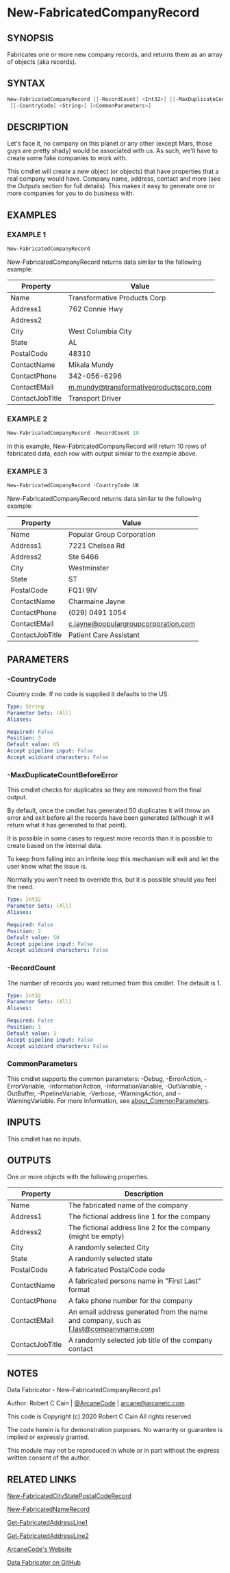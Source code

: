 # New-FabricatedCompanyRecord

## SYNOPSIS

Fabricates one or more new company records, and returns them as an array of objects (aka records).

## SYNTAX

```powershell
New-FabricatedCompanyRecord [[-RecordCount] <Int32>] [[-MaxDuplicateCountBeforeError] <Int32>]
 [[-CountryCode] <String>] [<CommonParameters>]
```

## DESCRIPTION

Let's face it, no company on this planet or any other (except Mars, those guys are pretty shady) would be associated with us.
As such, we'll have to create some fake companies to work with.

This cmdlet will create a new object (or objects) that have properties that a real company would have.
Company name, address, contact and more (see the Outputs section for full details).
This makes it easy to generate one or more companies for you to do business with.

## EXAMPLES

### EXAMPLE 1

```powershell
New-FabricatedCompanyRecord
```

New-FabricatedCompanyRecord returns data similar to the following example:


Property | Value
| ----- | ------ |
Name            | Transformative Products Corp
Address1        | 762 Connie Hwy
Address2        |
City            | West Columbia City
State           | AL
PostalCode      | 48310
ContactName     | Mikala Mundy
ContactPhone    | 342-056-6296
ContactEMail    | m.mundy@transformativeproductscorp.com
ContactJobTitle | Transport Driver

### EXAMPLE 2

```powershell
New-FabricatedCompanyRecord -RecordCount 10
```

In this example, New-FabricatedCompanyRecord will return 10 rows of fabricated data, each row with output similar to the example above.

### EXAMPLE 3

```powershell
New-FabricatedCompanyRecord -CountryCode UK
```

New-FabricatedCompanyRecord returns data similar to the following example:


Property | Value
| ----- | ------ |
Name            | Popular Group Corporation
Address1        | 7221 Chelsea Rd
Address2        | Ste 6466
City            | Westminster
State           | ST
PostalCode      | FQ1I 9IV
ContactName     | Charmaine Jayne
ContactPhone    | (029) 0491 1054
ContactEMail    | c.jayne@populargroupcorporation.com
ContactJobTitle | Patient Care Assistant

## PARAMETERS

### -CountryCode

Country code.
If no code is supplied it defaults to the US.

```yaml
Type: String
Parameter Sets: (All)
Aliases:

Required: False
Position: 3
Default value: US
Accept pipeline input: False
Accept wildcard characters: False
```

### -MaxDuplicateCountBeforeError

This cmdlet checks for duplicates so they are removed from the final output.

By default, once the cmdlet has generated 50 duplicates it will throw an error and exit before all the records have been generated (although it will return what it has generated to that point).

It is possible in some cases to request more records than it is possible to create based on the internal data.

To keep from falling into an infinite loop this mechanism will exit and let the user know what the issue is.

Normally you won't need to override this, but it is possible should you feel the need.

```yaml
Type: Int32
Parameter Sets: (All)
Aliases:

Required: False
Position: 2
Default value: 50
Accept pipeline input: False
Accept wildcard characters: False
```

### -RecordCount

The number of records you want returned from this cmdlet.
The default is 1.

```yaml
Type: Int32
Parameter Sets: (All)
Aliases:

Required: False
Position: 1
Default value: 1
Accept pipeline input: False
Accept wildcard characters: False
```

### CommonParameters

This cmdlet supports the common parameters: -Debug, -ErrorAction, -ErrorVariable, -InformationAction, -InformationVariable, -OutVariable, -OutBuffer, -PipelineVariable, -Verbose, -WarningAction, and -WarningVariable. For more information, see [about_CommonParameters](http://go.microsoft.com/fwlink/?LinkID=113216).

## INPUTS

This cmdlet has no inputs.

## OUTPUTS

One or more objects with the following properties.

Property | Description
| ----- | ------ |
Name            | The fabricated name of the company
Address1        | The fictional address line 1 for the company
Address2        | The fictional address line 2 for the company (might be empty)
City            | A randomly selected City
State           | A randomly selected state
PostalCode      | A fabricated PostalCode code
ContactName     | A fabricated persons name in "First Last" format
ContactPhone    | A fake phone number for the company
ContactEMail    | An email address generated from the name and company, such as f.last@companyname.com
ContactJobTitle | A randomly selected job title of the company contact

## NOTES

Data Fabricator - New-FabricatedCompanyRecord.ps1

Author: Robert C Cain | [@ArcaneCode](https://twitter.com/arcanecode) | arcane@arcanetc.com

This code is Copyright (c) 2020 Robert C Cain All rights reserved

The code herein is for demonstration purposes.
No warranty or guarantee is implied or expressly granted.

This module may not be reproduced in whole or in part without
the express written consent of the author.

## RELATED LINKS

[New-FabricatedCityStatePostalCodeRecord](https://github.com/arcanecode/DataFabricator/blob/master/Documentation/New-FabricatedCityStatePostalCodeRecord.md)

[New-FabricatedNameRecord](https://github.com/arcanecode/DataFabricator/blob/master/Documentation/New-FabricatedNameRecord.md)

[Get-FabricatedAddressLine1](https://github.com/arcanecode/DataFabricator/blob/master/Documentation/Get-FabricatedAddressLine1.md)

[Get-FabricatedAddressLine2](https://github.com/arcanecode/DataFabricator/blob/master/Documentation/Get-FabricatedAddressLine2.md)

[ArcaneCode's Website](http://arcanecode.me)

[Data Fabricator on GitHub](http://datafabricator.com)
